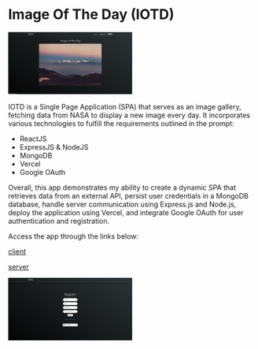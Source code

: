# Image Of The Day (IOTD)

<img src="./imgs/iotd_home_page.png" alt="home page of IOTD" width="50%" height="auto" />

IOTD is a Single Page Application (SPA) that serves as an image gallery, fetching data from NASA to display a new image every day. It incorporates various technologies to fulfill the requirements outlined in the prompt:

- ReactJS
- ExpressJS & NodeJS
- MongoDB
- Vercel
- Google OAuth

Overall, this app demonstrates my ability to create a dynamic SPA that retrieves data from an external API, persist user credentials in a MongoDB database, handle server communication using Express.js and Node.js, deploy the application using Vercel, and integrate Google OAuth for user authentication and registration.

Access the app through the links below:

[client](https://image-of-the-day-client.vercel.app/)

[server](https://image-of-the-day.vercel.app/)

<img src="./imgs/iotd_register_page.png" alt="register page of IOTD" width="50%" height="auto" />
